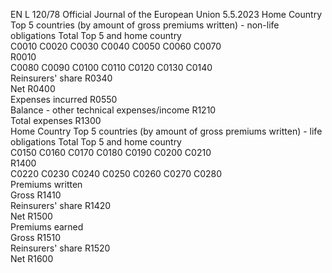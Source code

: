 EN  L 120/78 Official Journal of the European Union 5.5.2023
 Home 
Country  Top 5 countries (by amount of gross premiums written) - non-life obligations  Total Top 5 and 
home country  
C0010  C0020  C0030  C0040  C0050  C0060  C0070  
R0010  
C0080  C0090  C0100  C0110  C0120  C0130  C0140  
Reinsurers' share  R0340  
Net  R0400  
Expenses incurred  R0550  
Balance - other technical expenses/income  R1210  
Total expenses  R1300  
Home 
Country  Top 5 countries (by amount of gross premiums written) - life obligations  Total Top 5 and 
home country  
C0150  C0160  C0170  C0180  C0190  C0200  C0210  
R1400  
C0220  C0230  C0240  C0250  C0260  C0270  C0280  
Premiums written  
Gross  R1410  
Reinsurers' share  R1420  
Net  R1500  
Premiums earned  
Gross  R1510  
Reinsurers' share  R1520  
Net  R1600